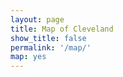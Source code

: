 ```yaml
---
layout: page
title: Map of Cleveland
show_title: false
permalink: '/map/'
map: yes
---
```


<div id="mapid" style="height: 300px;"></div>
 
<script type='text/javascript' async defer>
  initialize();
</script>

